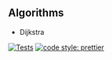 ## Algorithms

-   Dijkstra

[![Tests](https://github.com/aleattene/algorithms/actions/workflows/node-test.yml/badge.svg)](https://github.com/aleattene/algorithms/actions/workflows/node-test.yml)
[![code style: prettier](https://img.shields.io/badge/code_style-prettier-ff69b4.svg?style=flat-square)](https://github.com/prettier/prettier)

